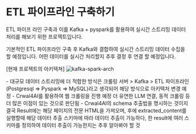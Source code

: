 # ETL 파이프라인 구축하기
ETL 파이프 라인 구축과 이를 Kafka + pyspark를 활용하여 실시간 스트리밍 데이터 처리를 해보기 위한 프로젝트입니다.

기본적인 ETL 파이프라인 구축 후 Kafka와 결합하여 실시간 스트리밍 데이터 수집을 할 예정입니다.
어떤 데이터를 실시간 처리할지 추후 결정 후 연결 할 예정입니다.

[현재 프로젝트의 아키텍쳐]
![kafka-spark-arch](https://github.com/user-attachments/assets/ba964459-b77c-4cd6-a5f3-ca26a671b790)


<Issues>
- 대규모 데이터 스트리밍에 더 적합한 방식은 크롤링 서버 > Kafka > ETL 파이프라인 (Postgresql => Pyspark => MySQL)라고 생각되어 해당 방식으로 아키텍처 변경 예정
- Crwal4AI를 활용하여 웹 크롤링을 진행 예정 더 유연한 LLM 연결, 동적 크롤링 등 더 많은 이점이 있는 것으로 판단됨
  - Crwal4AI의 schema 추출법을 명시하는 것이지 결국 Result에는 해당 페이지의 전문 HTML을 가져오며, 후에 extracted_content를 실행할때 해당 데이터 추출 스키마에 따라 데이터 추출이 가능하다, 한 result에 여러 스키마를 정의하여 데이터       추출이 가능한지는 추후 알아봐야 할 것
